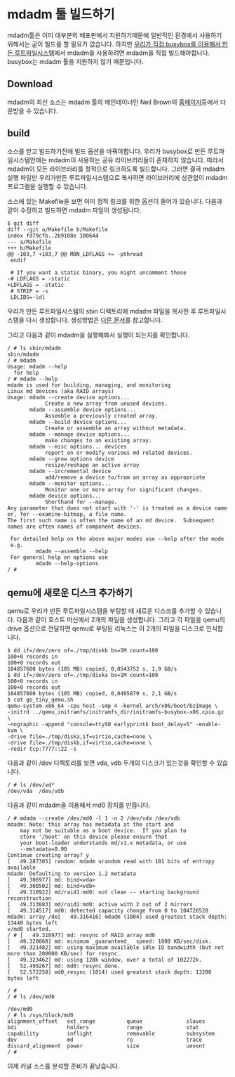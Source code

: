 # mdadm 툴 빌드하기

mdadm툴은 이미 대부분의 배포판에서 지원하기때문에 일반적인 환경에서 사용하기 위해서는 굳이 빌드를 할 필요가 없습니다. 하지만 [우리가 직접 busybox를 이용해서 만든 루트파일시스템](https://github.com/gurugio/book_linuxkernel_blockdrv/blob/master/environment.md)에서 mdadm을 사용하려면 mdadm을 직접 빌드해야합니다. busybox는 mdadm 툴을 지원하지 않기 때문입니다.

## Download

mdadm의 최신 소스는 mdadm 툴의 메인테이너인 Neil Brown의 [홈페이지](http://neil.brown.name/blog/mdadm)등에서 다운받을 수 있습니다.

## build

소스를 받고 빌드하기전에 빌드 옵션을 바꿔야합니다. 우리가 busybox로 만든 루트파일시스템안에는 mdadm이 사용하는 공유 라이브러리들이 존재하지 않습니다. 따라서 mdadm이 모든 라이브러리를 정적으로 링크하도록 빌드합니다. 그러면 결국 mdadm 실행 파일만 우리가만든 루트파일시스템으로 복사하면 라이브러리에 상관없이 mdadm 프로그램을 실행할 수 있습니다.

소스에 있는 Makefile을 보면 이미 정적 링크를 위한 옵션이 들어가 있습니다. 다음과 같이 수정하고 빌드하면 mdadm 파일이 생성됩니다.
```
$ git diff
diff --git a/Makefile b/Makefile
index fd79cfb..2b9108e 100644
--- a/Makefile
+++ b/Makefile
@@ -103,7 +103,7 @@ MON_LDFLAGS += -pthread
 endif
 
 # If you want a static binary, you might uncomment these
-# LDFLAGS = -static
+LDFLAGS = -static
 # STRIP = -s
 LDLIBS=-ldl
```

우리가 만든 루트파일시스템의 sbin 디렉토리에 mdadm 파일을 복사한 후 루트파일시스템을 다시 생성합니다. 생성방법은 [다른 문서](https://github.com/gurugio/book_linuxkernel_blockdrv/blob/master/environment.md)를 참고합니다.

그리고 다음과 같이 mdadm을 실행해봐서 실행이 되는지를 확인합니다.
```
/ # ls sbin/mdadm 
sbin/mdadm
/ # mdadm
Usage: mdadm --help
  for help
/ # mdadm --help
mdadm is used for building, managing, and monitoring
Linux md devices (aka RAID arrays)
Usage: mdadm --create device options...
            Create a new array from unused devices.
       mdadm --assemble device options...
            Assemble a previously created array.
       mdadm --build device options...
            Create or assemble an array without metadata.
       mdadm --manage device options...
            make changes to an existing array.
       mdadm --misc options... devices
            report on or modify various md related devices.
       mdadm --grow options device
            resize/reshape an active array
       mdadm --incremental device
            add/remove a device to/from an array as appropriate
       mdadm --monitor options...
            Monitor one or more array for significant changes.
       mdadm device options...
            Shorthand for --manage.
Any parameter that does not start with '-' is treated as a device name
or, for --examine-bitmap, a file name.
The first such name is often the name of an md device.  Subsequent
names are often names of component devices.

 For detailed help on the above major modes use --help after the mode
 e.g.
         mdadm --assemble --help
 For general help on options use
         mdadm --help-options
/ # 
```

## qemu에 새로운 디스크 추가하기

qemu로 우리가 만든 루트파일시스템을 부팅할 때 새로운 디스크를 추가할 수 있습니다. 다음과 같이 호스트 머신에서 2개의 파일을 생성합니다. 그리고 각 파일을 qemu의 drive 옵션으로 전달하면 qemu로 부팅된 리눅스는 이 2개의 파일을 디스크로 인식합니다.

```
$ dd if=/dev/zero of=./tmp/diskb bs=1M count=100
100+0 records in
100+0 records out
104857600 bytes (105 MB) copied, 0,0543752 s, 1,9 GB/s
$ dd if=/dev/zero of=./tmp/diska bs=1M count=100
100+0 records in
100+0 records out
104857600 bytes (105 MB) copied, 0,0495879 s, 2,1 GB/s
$ cat go_tiny_qemu.sh 
qemu-system-x86_64 -cpu host -smp 4 -kernel arch/x86/boot/bzImage \
-initrd ../qemu_initramfs/initramfs_dir/initramfs-busybox-x86.cpio.gz \
-nographic -append "console=ttyS0 earlyprintk boot_delay=5" -enable-kvm \
-drive file=./tmp/diska,if=virtio,cache=none \
-drive file=./tmp/diskb,if=virtio,cache=none \
-redir tcp:7777::22 -s
```

다음과 같이 /dev 디렉토리를 보면 vda, vdb 두개의 디스크가 있는것을 확인할 수 있습니다.

```
/ # ls /dev/vd*
/dev/vda  /dev/vdb
```

다음과 같이 mdadm을 이용해서 md0 장치를 만듭니다.

```
/ # mdadm --create /dev/md0 -l 1 -n 2 /dev/vda /dev/vdb
mdadm: Note: this array has metadata at the start and
    may not be suitable as a boot device.  If you plan to
    store '/boot' on this device please ensure that
    your boot-loader understands md/v1.x metadata, or use
    --metadata=0.90
Continue creating array? y
[   49.287305] random: mdadm urandom read with 101 bits of entropy available
mdadm: Defaulting to version 1.2 metadata
[   49.306977] md: bind<vda>
[   49.308502] md: bind<vdb>
[   49.310922] md/raid1:md0: not clean -- starting background reconstruction
[   49.313083] md/raid1:md0: active with 2 out of 2 mirrors
[   49.314517] md0: detected capacity change from 0 to 104726528
mdadm: array /de[   49.316416] mdadm (1004) used greatest stack depth: 13448 bytes left
v/md0 started.
/ # [   49.318977] md: resync of RAID array md0
[   49.320068] md: minimum _guaranteed_  speed: 1000 KB/sec/disk.
[   49.321482] md: using maximum available idle IO bandwidth (but not more than 200000 KB/sec) for resync.
[   49.323462] md: using 128k window, over a total of 102272k.
[   52.499267] md: md0: resync done.
[   52.572258] md0_resync (1014) used greatest stack depth: 13280 bytes left

/ # 
/ # ls /dev/md0

/dev/md0
/ # ls /sys/block/md0
alignment_offset   ext_range          queue              slaves
bdi                holders            range              stat
capability         inflight           removable          subsystem
dev                md                 ro                 trace
discard_alignment  power              size               uevent
/ # 
```

이제 커널 소스를 분석할 준비가 끝났습니다.
